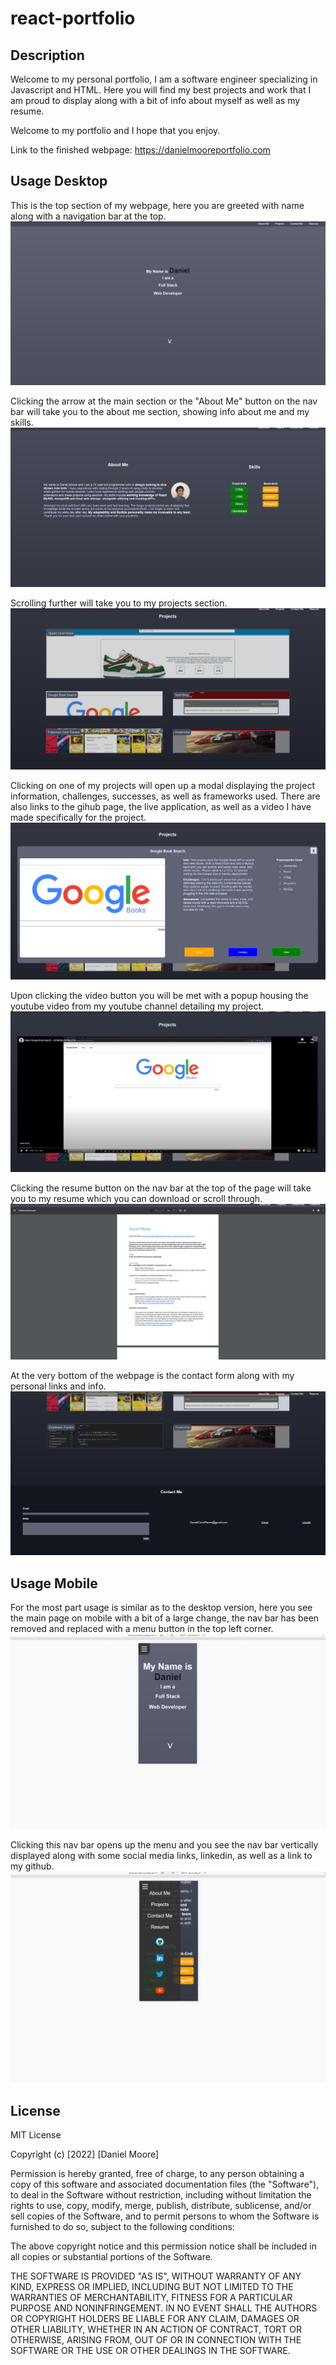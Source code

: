 # react-portfolio

## Description

Welcome to my personal portfolio, I am a software engineer specializing in Javascript and HTML. Here you will find my best projects and work that I am proud to display along with a bit of info about myself as well as my resume.

Welcome to my portfolio and I hope that you enjoy.

Link to the finished webpage: https://danielmooreportfolio.com

## Usage Desktop

This is the top section of my webpage, here you are greeted with name along with a navigation bar at the top.
![Picture of the top section](public/images/Screenshot1.PNG?raw=true)

Clicking the arrow at the main section or the "About Me" button on the nav bar will take you to the about me section, showing info about me and my skills.
![Picture of the about me section](public/images/Screenshot2.PNG?raw=true)

Scrolling further will take you to my projects section.
![Picture of the project section](public/images/Screenshot3.PNG?raw=true)

Clicking on one of my projects will open up a modal displaying the project information, challenges, successes, as well as frameworks used. There are also links to the gihub page, the live application, as well as a video I have made specifically for the project.
![Picture of the project modal](public/images/Screenshot4.PNG?raw=true)

Upon clicking the video button you will be met with a popup housing the youtube video from my youtube channel detailing my project.
![Picture of the youtube video modal](public/images/Screenshot5.PNG?raw=true)

Clicking the resume button on the nav bar at the top of the page will take you to my resume which you can download or scroll through.
![Picture of the resume page](public/images/Screenshot6.PNG?raw=true)

At the very bottom of the webpage is the contact form along with my personal links and info.
![Picture of the contact section](public/images/Screenshot7.PNG?raw=true)

## Usage Mobile

For the most part usage is similar as to the desktop version, here you see the main page on mobile with a bit of a large change, the nav bar has been removed and replaced with a menu button in the top left corner.
![Picture of main page displayed on mobile](public/images/Screenshot8.PNG?raw=true)

Clicking this nav bar opens up the menu and you see the nav bar vertically displayed along with some social media links, linkedin, as well as a link to my github.
![Picture of the nav bar styled for mobile](public/images/Screenshot9.PNG?raw=true)

## License

MIT License

Copyright (c) [2022] [Daniel Moore]

Permission is hereby granted, free of charge, to any person obtaining a copy
of this software and associated documentation files (the "Software"), to deal
in the Software without restriction, including without limitation the rights
to use, copy, modify, merge, publish, distribute, sublicense, and/or sell
copies of the Software, and to permit persons to whom the Software is
furnished to do so, subject to the following conditions:

The above copyright notice and this permission notice shall be included in all
copies or substantial portions of the Software.

THE SOFTWARE IS PROVIDED "AS IS", WITHOUT WARRANTY OF ANY KIND, EXPRESS OR
IMPLIED, INCLUDING BUT NOT LIMITED TO THE WARRANTIES OF MERCHANTABILITY,
FITNESS FOR A PARTICULAR PURPOSE AND NONINFRINGEMENT. IN NO EVENT SHALL THE
AUTHORS OR COPYRIGHT HOLDERS BE LIABLE FOR ANY CLAIM, DAMAGES OR OTHER
LIABILITY, WHETHER IN AN ACTION OF CONTRACT, TORT OR OTHERWISE, ARISING FROM,
OUT OF OR IN CONNECTION WITH THE SOFTWARE OR THE USE OR OTHER DEALINGS IN THE
SOFTWARE.
